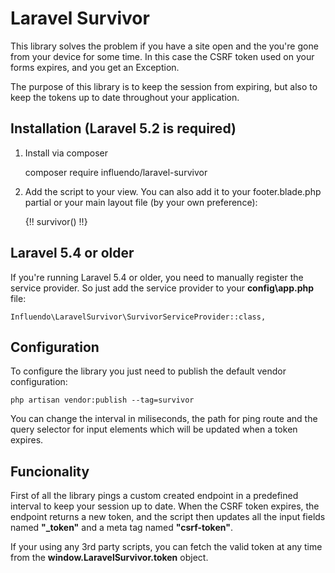 # Laravel Survivor

This library solves the problem if you have a site open and the you're gone from your device for some time. In this case the CSRF token used on your forms expires, and you get an Exception.

The purpose of this library is to keep the session from expiring, but also to keep the tokens up to date throughout your application.

## Installation (Laravel 5.2 is required)

1. Install via composer

    composer require influendo/laravel-survivor

2. Add the script to your view. You can also add it to your footer.blade.php partial or your main layout file (by your own preference):

    {!! survivor() !!}

## Laravel 5.4 or older

If you're running Laravel 5.4 or older, you need to manually register the service provider.
So just add the service provider to your **config\app.php** file:

    Influendo\LaravelSurvivor\SurvivorServiceProvider::class,

## Configuration

To configure the library you just need to publish the default vendor configuration:

    php artisan vendor:publish --tag=survivor

You can change the interval in miliseconds, the path for ping route and the query selector for input elements which will be updated when a token expires.

## Funcionality

First of all the library pings a custom created endpoint in a predefined interval to keep your session up to date.
When the CSRF token expires, the endpoint returns a new token, and the script then updates all the input fields named **"_token"** and a meta tag named **"csrf-token"**.

If your using any 3rd party scripts, you can fetch the valid token at any time from the **window.LaravelSurvivor.token** object.
